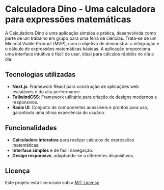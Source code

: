 # Calculadora Dino - Uma calculadora para expressões matemáticas

A Calculadora Dino é uma aplicação simples e prática, desenvolvida como parte de um trabalho em grupo para uma feira de ciências. Trata-se de um Minimal Viable Product (MVP), com o objetivo de demonstrar a integração e o cálculo de expressões matemáticas básicas. A aplicação proporciona uma interface intuitiva e fácil de usar, ideal para cálculos rápidos no dia a dia.

## Tecnologias utilizadas

- **Next.js**: Framework React para construção de aplicações web escaláveis e de alta performance.
- **TailwindCSS**: Framework utilitário para criação de designs modernos e responsivos.
- **Radix UI**: Conjunto de componentes acessíveis e prontos para uso, garantindo uma ótima experiência do usuário.

## Funcionalidades

- **Calculadora interativa** para realizar cálculos de expressões matemáticas.
- **Interface simples** e de fácil navegação.
- **Design responsivo**, adaptando-se a diferentes dispositivos.

## Licença

Este projeto está licenciado sob a [MIT License](LICENSE).